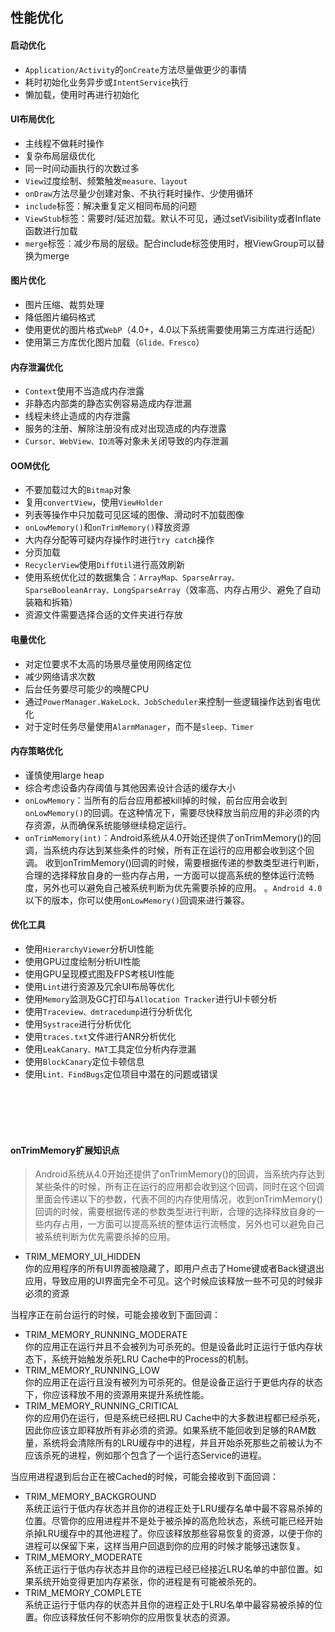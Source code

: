 ## 性能优化

#### 启动优化
 - `Application/Activity`的`onCreate`方法尽量做更少的事情
 - 耗时初始化业务异步或`IntentService`执行
 - 懒加载，使用时再进行初始化
  
#### UI布局优化
 - 主线程不做耗时操作
 - 复杂布局层级优化
 - 同一时间动画执行的次数过多
 - `View`过度绘制、频繁触发`measure、layout`
 - `onDraw`方法尽量少创建对象、不执行耗时操作、少使用循环
 - `include`标签：解决重复定义相同布局的问题
 - `ViewStub`标签：需要时/延迟加载。默认不可见，通过setVisibility或者Inflate函数进行加载
 - `merge`标签：减少布局的层级。配合include标签使用时，根ViewGroup可以替换为merge

#### 图片优化
 - 图片压缩、裁剪处理
 - 降低图片编码格式
 - 使用更优的图片格式`WebP`（4.0+，4.0以下系统需要使用第三方库进行适配）
 - 使用第三方库优化图片加载（`Glide、Fresco`）

#### 内存泄漏优化
 - `Context`使用不当造成内存泄露
 - 非静态内部类的静态实例容易造成内存泄漏
 - 线程未终止造成的内存泄露
 - 服务的注册、解除注册没有成对出现造成的内存泄露
 - `Cursor、WebView、IO流`等对象未关闭导致的内存泄漏

#### OOM优化
 - 不要加载过大的`Bitmap`对象
 - 复用`convertView`，使用`ViewHolder`
 - 列表等操作中只加载可见区域的图像、滑动时不加载图像
 - `onLowMemory()`和`onTrimMemory()`释放资源
 - 大内存分配等可疑内存操作时进行`try catch`操作
 - 分页加载
 - `RecyclerView`使用`DiffUtil`进行高效刷新
 - 使用系统优化过的数据集合：`ArrayMap、SparseArray、SparseBooleanArray、LongSparseArray`（效率高、内存占用少、避免了自动装箱和拆箱）
 - 资源文件需要选择合适的文件夹进行存放

#### 电量优化
 - 对定位要求不太高的场景尽量使用网络定位
 - 减少网络请求次数
 - 后台任务要尽可能少的唤醒CPU
 - 通过`PowerManager.WakeLock、JobScheduler`来控制一些逻辑操作达到省电优化
 - 对于定时任务尽量使用`AlarmManager`，而不是`sleep、Timer`

#### 内存策略优化
 - 谨慎使用large heap
 - 综合考虑设备内存阈值与其他因素设计合适的缓存大小
 - `onLowMemory`：当所有的后台应用都被kill掉的时候，前台应用会收到`onLowMemory()`的回调。在这种情况下，需要尽快释放当前应用的非必须的内存资源，从而确保系统能够继续稳定运行。
 - `onTrimMemory(int)`：Android系统从4.0开始还提供了onTrimMemory()的回调，当系统内存达到某些条件的时候，所有正在运行的应用都会收到这个回调。
 收到onTrimMemory()回调的时候，需要根据传递的参数类型进行判断，合理的选择释放自身的一些内存占用，一方面可以提高系统的整体运行流畅度，另外也可以避免自己被系统判断为优先需要杀掉的应用。
 。`Android 4.0`以下的版本，你可以使用`onLowMemory()`回调来进行兼容。

#### 优化工具
 - 使用`HierarchyViewer`分析UI性能
 - 使用GPU过度绘制分析UI性能
 - 使用GPU呈现模式图及FPS考核UI性能
 - 使用`Lint`进行资源及冗余UI布局等优化
 - 使用`Memory`监测及GC打印与`Allocation Tracker`进行UI卡顿分析
 - 使用`Traceview、dmtracedump`进行分析优化
 - 使用`Systrace`进行分析优化
 - 使用`traces.txt`文件进行ANR分析优化
 - 使用`LeakCanary、MAT`工具定位分析内存泄漏
 - 使用`BlockCanary`定位卡顿信息
 - 使用`Lint、FindBugs`定位项目中潜在的问题或错误

<br/><br/><br/><br/>

#### onTrimMemory扩展知识点
> Android系统从4.0开始还提供了onTrimMemory()的回调，当系统内存达到某些条件的时候，所有正在运行的应用都会收到这个回调，同时在这个回调里面会传递以下的参数，代表不同的内存使用情况，收到onTrimMemory()回调的时候，需要根据传递的参数类型进行判断，合理的选择释放自身的一些内存占用，一方面可以提高系统的整体运行流畅度，另外也可以避免自己被系统判断为优先需要杀掉的应用。

- TRIM_MEMORY_UI_HIDDEN    
  你的应用程序的所有UI界面被隐藏了，即用户点击了Home键或者Back键退出应用，导致应用的UI界面完全不可见。这个时候应该释放一些不可见的时候非必须的资源

当程序正在前台运行的时候，可能会接收到下面回调：

- TRIM_MEMORY_RUNNING_MODERATE    
  你的应用正在运行并且不会被列为可杀死的。但是设备此时正运行于低内存状态下，系统开始触发杀死LRU Cache中的Process的机制。
- TRIM_MEMORY_RUNNING_LOW    
  你的应用正在运行且没有被列为可杀死的。但是设备正运行于更低内存的状态下，你应该释放不用的资源用来提升系统性能。
- TRIM_MEMORY_RUNNING_CRITICAL    
  你的应用仍在运行，但是系统已经把LRU Cache中的大多数进程都已经杀死，因此你应该立即释放所有非必须的资源。如果系统不能回收到足够的RAM数量，系统将会清除所有的LRU缓存中的进程，并且开始杀死那些之前被认为不应该杀死的进程，例如那个包含了一个运行态Service的进程。

当应用进程退到后台正在被Cached的时候，可能会接收到下面回调：

- TRIM_MEMORY_BACKGROUND    
  系统正运行于低内存状态并且你的进程正处于LRU缓存名单中最不容易杀掉的位置。尽管你的应用进程并不是处于被杀掉的高危险状态，系统可能已经开始杀掉LRU缓存中的其他进程了。你应该释放那些容易恢复的资源，以便于你的进程可以保留下来，这样当用户回退到你的应用的时候才能够迅速恢复。
- TRIM_MEMORY_MODERATE    
  系统正运行于低内存状态并且你的进程已经已经接近LRU名单的中部位置。如果系统开始变得更加内存紧张，你的进程是有可能被杀死的。
- TRIM_MEMORY_COMPLETE    
  系统正运行于低内存的状态并且你的进程正处于LRU名单中最容易被杀掉的位置。你应该释放任何不影响你的应用恢复状态的资源。

